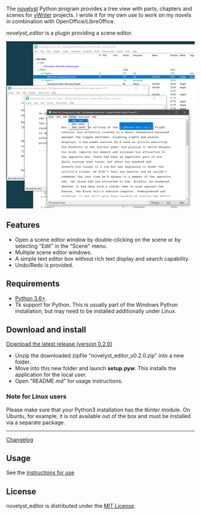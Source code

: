 The [novelyst](https://peter88213.github.io/novelyst/) Python program provides a tree view with parts, chapters and scenes for [yWriter](http://spacejock.com/yWriter7.html) projects. I wrote it for my own use to work on my novels in combination with OpenOffice/LibreOffice. 

*novelyst_editor* is a plugin providing a scene editor. 

![Screenshot](Screenshots/screen01.png)

## Features

- Open a scene editor window by double-clicking on the scene or by selecting "Edit" in the "Scene" menu.
- Multiple scene editor windows.
- A simple text editor box without rich text display and search capability.
- Undo/Redo is provided.

## Requirements

- [Python 3.6+](https://www.python.org). 
- Tk support for Python. This is usually part of the Windows Python installation, but may need to be installed additionally under Linux.

## Download and install

[Download the latest release (version 0.2.0)](https://raw.githubusercontent.com/peter88213/novelyst/main/dist/novelyst_editor_v0.2.0.zip)

- Unzip the downloaded zipfile "novelyst_editor_v0.2.0.zip" into a new folder.
- Move into this new folder and launch **setup.pyw**. This installs the application for the local user.
- Open "README.md" for usage instructions.

### Note for Linux users

Please make sure that your Python3 installation has the *tkinter* module. On Ubuntu, for example, it is not available out of the box and must be installed via a separate package. 

------------------------------------------------------------------

[Changelog](changelog)

## Usage

See the [instructions for use](usage)

## License

novelyst_editor is distributed under the [MIT License](http://www.opensource.org/licenses/mit-license.php).
